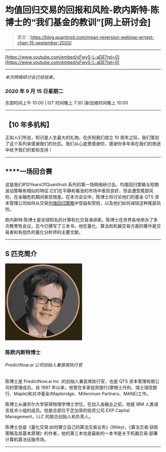 # 均值回归交易的回报和风险-欧内斯特·陈博士的“我们基金的教训”[网上研讨会]

> 原文：<https://blog.quantinsti.com/mean-reversion-webinar-ernest-chan-15-september-2020/>

* * *

[https://www.youtube.com/embed/sFwyS-L-aDE?rel=0](https://www.youtube.com/embed/sFwyS-L-aDE?rel=0)

* * *

*本次网络研讨会已经结束。*

### **2020 年 9 月 15 日星期二**

东部时间上午 10:00 | IST 时间晚上 7:30 |新加坡时间晚上 10:00

* * *

## ****【10 年多机构】****

正如人们所说，知识是人生最大的礼物。在庆祝我们成立 10 周年之际，我们策划了这个系列来感谢我们的社区。我们从心底里感谢你，感谢你多年来在我们的旅途中给予我们的爱和支持！

* * *

## ****一场**回合赛**

这是我们#10YearsOfQuantInsti 系列的第一场网络研讨会。均值回归策略与短期波动策略有相似的特征:它们在平静和看涨的市场中表现良好，但会遭受尾部风险，在金融危机期间表现很差。在本次会议中，陈博士将讨论他们的基金 QTS 资本管理公司如何从交易[均值回归策略](https://quantra.quantinsti.com/course/python-mean-reversion-strategies-ernest-chan)中受益和受损，以及他们如何减轻这种尾部风险。

欧内斯特·陈博士是全球知名的计算机化交易演讲家。陈博士在世界各地举办了多次教育性会议，迄今已撰写了三本书。他在量化、算法和机器交易方面的著作是交易者和有抱负的量化分析师的主要文献。

* * *

## ****S** 匹克简介**

![](img/6459ba2fac6619414985f7460890aee4.png)

### 陈欧内斯特博士

###### PredictNow.ai 公司创始人兼首席执行官

陈博士是 PredictNow.ai Inc .的创始人兼首席执行官，也是 QTS 资本管理有限公司的管理成员。自 1997 年以来，他曾在多家投资银行(摩根士丹利、瑞士瑞信银行、Maple)和对冲基金(Mapleridge、Millennium Partners、MANE)工作。

陈博士从康奈尔大学获得物理学博士学位，在加入金融业之前，他是 IBM 人类语言技术小组的成员。他是总部位于芝加哥的投资公司 EXP Capital Management，LLC 的联合创始人和负责人。

陈博士也是《量化交易:如何建立自己的算法交易业务》(Wiley)、《算法交易:获胜策略及其基本原理》的作者，他的第三本也是最新的一本书是关于机器交易:部署计算机算法征服市场。

* * *